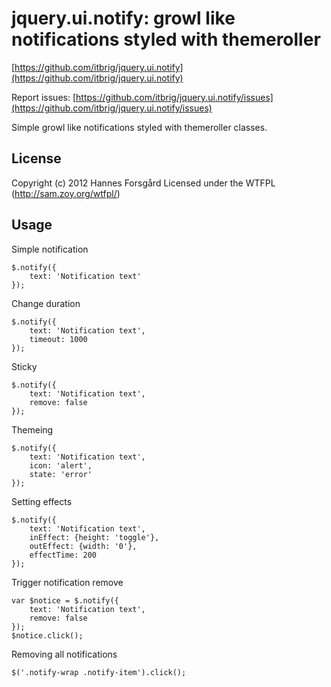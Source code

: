 jquery.ui.notify: growl like notifications styled with themeroller
===================================================================

[https://github.com/itbrig/jquery.ui.notify](https://github.com/itbrig/jquery.ui.notify)

Report issues: [https://github.com/itbrig/jquery.ui.notify/issues](https://github.com/itbrig/jquery.ui.notify/issues)

Simple growl like notifications styled with themeroller classes.

## License

Copyright (c) 2012 Hannes Forsgård
Licensed under the WTFPL (http://sam.zoy.org/wtfpl/)

## Usage

Simple notification

    $.notify({
        text: 'Notification text'
    });

Change duration

    $.notify({
        text: 'Notification text',
        timeout: 1000
    });


Sticky

    $.notify({
        text: 'Notification text',
        remove: false
    });

Themeing

    $.notify({
        text: 'Notification text',
        icon: 'alert',
        state: 'error'
    });

Setting effects

    $.notify({
        text: 'Notification text',
        inEffect: {height: 'toggle'},
        outEffect: {width: '0'},
        effectTime: 200
    });

Trigger notification remove

    var $notice = $.notify({
        text: 'Notification text',
        remove: false
    });
    $notice.click();

Removing all notifications

    $('.notify-wrap .notify-item').click();

